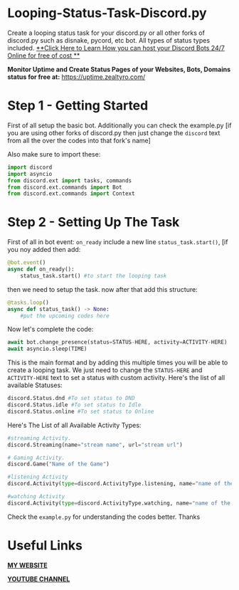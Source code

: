 # Looping-Status-Task-Discord.py
Create a looping status task for your discord.py or all other forks of discord.py such as disnake, pycord, etc bot. All types of status types included.
[**Click Here to Learn How you can host your Discord Bots 24/7 Online for free of cost **](https://www.zealtyro.com/how-to-host-a-python-or-node-js-app-24-7-online-for-free/)

**Monitor Uptime and Create Status Pages of your Websites, Bots, Domains status for free at:**
https://uptime.zealtyro.com/

# Step 1 - Getting Started 
First of all setup the basic bot. Additionally you can check the example.py [if you are using other forks of discord.py then just change the `discord` text from all the over the codes into that fork's name]

Also make sure to import these:
```py
import discord
import asyncio
from discord.ext import tasks, commands
from discord.ext.commands import Bot
from discord.ext.commands import Context
```
# Step 2 - Setting Up The Task
First of all in bot event: `on_ready` include a new line ```status_task.start()```,
[if you noy added then add:
```py
@bot.event()
async def on_ready():
    status_task.start() #to start the looping task
```
then we need to setup the task. now after that add this structure:
```py
@tasks.loop()
async def status_task() -> None:
    #put the upcoming codes here
```
Now let's complete the code:
```py
await bot.change_presence(status=STATUS-HERE, activity=ACTIVITY-HERE)
await asyncio.sleep(TIME)
```
This is the main format and by adding this multiple times you will be able to create a looping task. We just need to change the `STATUS-HERE` and `ACTIVITY-HERE` text to set a status with custom activity.
Here's the list of all available Statuses:
```py
discord.Status.dnd #To set status to DND
discord.Status.idle #To set status to Idle
discord.Status.online #To set status to Online
```
Here's The List of all Available Activity Types:
```py
#streaming Activity.
discord.Streaming(name="stream name", url="stream url")

# Gaming Activity.
discord.Game("Name of the Game")

#listening Activity
discord.Activity(type=discord.ActivityType.listening, name="name of the music")

#watching Activity
discord.Activity(type=discord.ActivityType.watching, name="name of the movie")
```
Check the `example.py` for understanding the codes better. Thanks

# Useful Links
**[MY WEBSITE](https://zealtyro.com)**

**[YOUTUBE CHANNEL](https://youtube.com/ZealTyro)**
